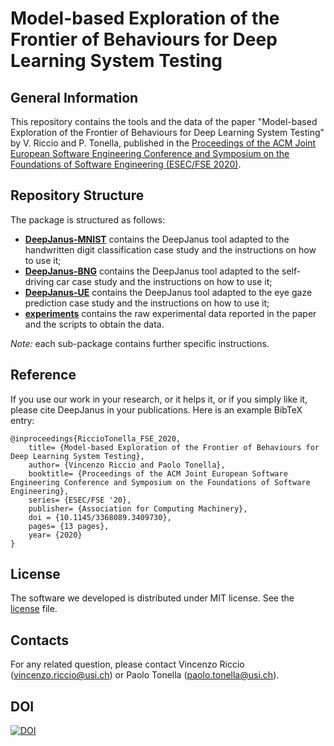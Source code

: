 # Model-based Exploration of the Frontier of Behaviours for Deep Learning System Testing

## General Information ##
This repository contains the tools and the data of the paper "Model-based Exploration of the Frontier of Behaviours for Deep Learning System Testing"
 by V. Riccio and P. Tonella, published in the [Proceedings of the ACM Joint European Software Engineering Conference and Symposium on the Foundations of Software Engineering (ESEC/FSE 2020)](https://dl.acm.org/doi/abs/10.1145/3368089.3409730).

## Repository Structure ##
The package is structured as follows:

* [__DeepJanus-MNIST__](/DeepJanus-MNIST) contains the DeepJanus tool adapted to the handwritten digit classification case study and the instructions on how to use it;
* [__DeepJanus-BNG__](/DeepJanus-BNG) contains the DeepJanus tool adapted to the self-driving car case study and the instructions on how to use it;
* [__DeepJanus-UE__](/DeepJanus-UE) contains the DeepJanus tool adapted to the eye gaze prediction case study and the instructions on how to use it;
* [__experiments__](/experiments) contains the raw experimental data reported in the paper and the scripts to obtain the data.

_Note:_ each sub-package contains further specific instructions.

## Reference

If you use our work in your research, or it helps it, or if you simply like it, please cite DeepJanus in your publications. 
Here is an example BibTeX entry:

```
@inproceedings{RiccioTonella_FSE_2020,
	title= {Model-based Exploration of the Frontier of Behaviours for Deep Learning System Testing},
	author= {Vincenzo Riccio and Paolo Tonella},
	booktitle= {Proceedings of the ACM Joint European Software Engineering Conference and Symposium on the Foundations of Software Engineering},
	series= {ESEC/FSE '20},
	publisher= {Association for Computing Machinery},
	doi = {10.1145/3368089.3409730},
	pages= {13 pages},
	year= {2020}
}
```

## License ##
The software we developed is distributed under MIT license. See the [license](/LICENSE) file.

## Contacts

For any related question, please contact Vincenzo Riccio ([vincenzo.riccio@usi.ch](mailto:vincenzo.riccio@usi.ch)) 
or Paolo Tonella ([paolo.tonella@usi.ch](mailto:paolo.tonella@usi.ch)).

## DOI

[![DOI](https://zenodo.org/badge/277482412.svg)](https://zenodo.org/badge/latestdoi/277482412)
